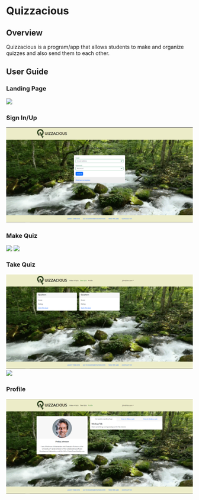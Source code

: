 # Quizzacious

## Overview

Quizzacious is a program/app that allows students to make and organize quizzes and also send them to each other.

## User Guide
### Landing Page
![](images/landing-page.png)
### Sign In/Up
![](images/sign-in.png)
### Make Quiz
![](images/make1.png)
![](images/make2.png)
### Take Quiz
![](images/take1.png)
![](images/take2.png)
### Profile
![](images/profile.png)
